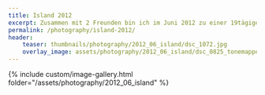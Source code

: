 ```yaml
---
title: Island 2012
excerpt: Zusammen mit 2 Freunden bin ich im Juni 2012 zu einer 19tägigen Campingtour in den Süden Islands aufgebrochen.
permalink: /photography/island-2012/
header:
    teaser: thumbnails/photography/2012_06_island/dsc_1072.jpg
    overlay_image: assets/photography/2012_06_island/dsc_0825_tonemapped.jpg
---
```


{% include custom/image-gallery.html folder="/assets/photography/2012_06_island" %}